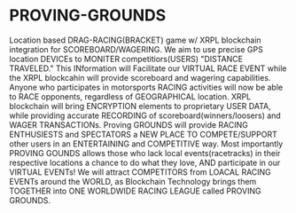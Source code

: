 # PROVING-GROUNDS
Location based DRAG-RACING(BRACKET) game w/ XRPL blockchain integration for SCOREBOARD/WAGERING.
We aim to use precise GPS location DEVICEs to MONITER competitiors(USERS) "DISTANCE TRAVELED." This INformation will Facilitate our VIRTUAL RACE EVENT while the XRPL blockcahin will provide scoreboard and wagering capabilities.
Anyone who participates in motorsports RACING activities will now be able to RACE opponents, regardless of GEOGRAPHICAL location.
XRPL blockchain will bring ENCRYPTION elements to proprietary USER DATA, while providing accurate RECORDING of scoreboard(winners/loosers) and WAGER TRANSACTIONs.
Proving GROUNDS will provide RACING ENTHUSIESTS and SPECTATORS a NEW PLACE TO COMPETE/SUPPORT other users in an ENTERTAINING and COMPETITIVE way.
Most importantly PROVING GOUNDS allows those who lack local events(racetracks) in their respective locations a chance to do what they love, AND participate in our VIRTUAL EVENTs!
We will attract COMPETITORS from LOACAL RACING EVENTs around the WORLD, as Blockchain Technology brings them TOGETHER into ONE WORLDWIDE RACING LEAGUE called PROVING GROUNDS.
